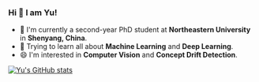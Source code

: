 ### Hi 👋 I am Yu!
- 🔭 I'm currently a second-year PhD student at **Northeastern University** in **Shenyang, China**.
- 🌱 Trying to learn all about **Machine Learning** and **Deep Learning**.
- 😄 I'm interested in **Computer Vision** and **Concept Drift Detection**.
  
[![Yu's GitHub stats](https://github-readme-stats.vercel.app/api?username=Cookie-y-y)](https://github.com/anuraghazra/github-readme-stats)


<!--
**Cookie-y-y/Cookie-y-y** is a ✨ _special_ ✨ repository because its `README.md` (this file) appears on your GitHub profile.

Here are some ideas to get you started:

- 🔭 I’m currently working on ...
- 🌱 I’m currently learning ...
- 👯 I’m looking to collaborate on ...
- 🤔 I’m looking for help with ...
- 💬 Ask me about ...
- 📫 How to reach me: ...
- 😄 Pronouns: ...
- ⚡ Fun fact: ...
-->
